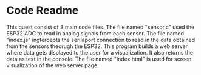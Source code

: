 # Code Readme

This quest consist of 3 main code files. The file named "sensor.c" used the ESP32 ADC to read in analog signals from each sensor. The file named "index.js" ingtercepts the serilaport connection to read in the data obtained from the sensors theorugh the ESP32. This program builds a web server where data gets displayed to the user for a visualization. It also returns the data as text in the console. The file named "index.html" is used for screen visualization of the web server page. 
